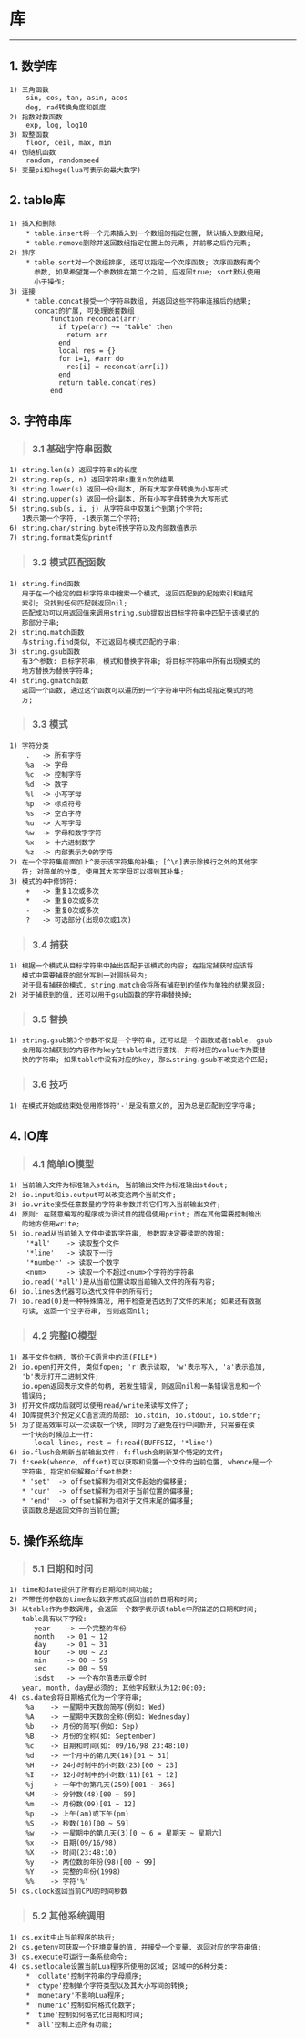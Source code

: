 # **库**
***



## **1. 数学库**
    1) 三角函数
        sin, cos, tan, asin, acos
        deg, rad转换角度和弧度
    2) 指数对数函数
        exp, log, log10
    3) 取整函数
        floor, ceil, max, min
    4) 伪随机函数
        random, randomseed
    5) 变量pi和huge(lua可表示的最大数字)



## **2. table库**
    1) 插入和删除
        * table.insert将一个元素插入到一个数组的指定位置, 默认插入到数组尾;
        * table.remove删除并返回数组指定位置上的元素, 并前移之后的元素;
    2) 排序
        * table.sort对一个数组排序, 还可以指定一个次序函数; 次序函数有两个
          参数, 如果希望第一个参数排在第二个之前, 应返回true; sort默认使用
          小于操作;
    3) 连接
        * table.concat接受一个字符串数组, 并返回这些字符串连接后的结果;
          concat的扩展, 可处理嵌套数组
              function reconcat(arr)
                if type(arr) ~= 'table' then
                  return arr
                end
                local res = {}
                for i=1, #arr do
                  res[i] = reconcat(arr[i])
                end
                return table.concat(res)
              end



## **3. 字符串库**
> ### **3.1 基础字符串函数**
    1) string.len(s) 返回字符串s的长度
    2) string.rep(s, n) 返回字符串s重复n次的结果
    3) string.lower(s) 返回一份s副本, 所有大写字母转换为小写形式
    4) string.upper(s) 返回一份s副本, 所有小写字母转换为大写形式
    5) string.sub(s, i, j) 从字符串中取第i个到第j个字符;
       1表示第一个字符, -1表示第二个字符;
    6) string.char/string.byte转换字符以及内部数值表示
    7) string.format类似printf

> ### **3.2 模式匹配函数**
    1) string.find函数
       用于在一个给定的目标字符串中搜索一个模式, 返回匹配到的起始索引和结尾
       索引; 没找到任何匹配就返回nil;
       匹配成功可以用返回值来调用string.sub提取出目标字符串中匹配于该模式的
       那部分子串;
    2) string.match函数
       与string.find类似, 不过返回与模式匹配的子串;
    3) string.gsub函数
       有3个参数: 目标字符串, 模式和替换字符串; 将目标字符串中所有出现模式的
       地方替换为替换字符串;
    4) string.gmatch函数
       返回一个函数, 通过这个函数可以遍历到一个字符串中所有出现指定模式的地
       方;

> ### **3.3 模式**
    1) 字符分类
        .   -> 所有字符
        %a  -> 字母
        %c  -> 控制字符
        %d  -> 数字
        %l  -> 小写字母
        %p  -> 标点符号
        %s  -> 空白字符
        %u  -> 大写字母
        %w  -> 字母和数字字符
        %x  -> 十六进制数字
        %z  -> 内部表示为0的字符
    2) 在一个字符集前面加上^表示该字符集的补集; [^\n]表示除换行之外的其他字
       符; 对简单的分类, 使用其大写字母可以得到其补集;
    3) 模式的4中修饰符:
        +   -> 重复1次或多次
        *   -> 重复0次或多次
        -   -> 重复0次或多次
        ?   -> 可选部分(出现0次或1次)

> ### **3.4 捕获**
    1) 根据一个模式从目标字符串中抽出匹配于该模式的内容; 在指定捕获时应该将
       模式中需要捕获的部分写到一对圆括号内;
       对于具有捕获的模式, string.match会将所有捕获到的值作为单独的结果返回;
    2) 对于捕获到的值, 还可以用于gsub函数的字符串替换掉;

> ### **3.5 替换**
    1) string.gsub第3个参数不仅是一个字符串, 还可以是一个函数或者table; gsub
       会用每次捕获到的内容作为key在table中进行查找, 并将对应的value作为要替
       换的字符串; 如果table中没有对应的key, 那么string.gsub不改变这个匹配;

> ### **3.6 技巧**
    1) 在模式开始或结束处使用修饰符'-'是没有意义的, 因为总是匹配到空字符串;




## **4. IO库**
> ### **4.1 简单IO模型**
    1) 当前输入文件为标准输入stdin, 当前输出文件为标准输出stdout;
    2) io.input和io.output可以改变这两个当前文件;
    3) io.write接受任意数量的字符串参数并将它们写入当前输出文件;
    4) 原则: 在随意编写的程序或为调试目的提倡使用print; 而在其他需要控制输出
       的地方使用write;
    5) io.read从当前输入文件中读取字符串, 参数取决定要读取的数据:
        '*all'    -> 读取整个文件
        '*line'   -> 读取下一行
        '*number' -> 读取一个数字
        <num>     -> 读取一个不超过<num>个字符的字符串
       io.read('*all')是从当前位置读取当前输入文件的所有内容;
    6) io.lines迭代器可以迭代文件中的所有行;
    7) io.read(0)是一种特殊情况, 用于检查是否达到了文件的末尾; 如果还有数据
       可读, 返回一个空字符串, 否则返回nil;

> ### **4.2 完整IO模型**
    1) 基于文件句柄, 等价于C语言中的流(FILE*)
    2) io.open打开文件, 类似fopen; 'r'表示读取, 'w'表示写入, 'a'表示追加, 
       'b'表示打开二进制文件; 
       io.open返回表示文件的句柄, 若发生错误, 则返回nil和一条错误信息和一个
       错误码;
    3) 打开文件成功后就可以使用read/write来读写文件了;
    4) IO库提供3个预定义C语言流的局部: io.stdin, io.stdout, io.stderr;
    5) 为了提高效率可以一次读取一个块, 同时为了避免在行中间断开, 只需要在读
       一个块的时候加上一行:
          local lines, rest = f:read(BUFFSIZ, '*line')
    6) io.flush会刷新当前输出文件; f:flush会刷新某个特定的文件;
    7) f:seek(whence, offset)可以获取和设置一个文件的当前位置, whence是一个
       字符串, 指定如何解释offset参数:
       * 'set'  -> offset解释为相对文件起始的偏移量;
       * 'cur'  -> offset解释为相对于当前位置的偏移量;
       * 'end'  -> offset解释为相对于文件末尾的偏移量;
       该函数总是返回文件的当前位置;



## **5. 操作系统库**
> ### **5.1 日期和时间**
    1) time和date提供了所有的日期和时间功能;
    2) 不带任何参数的time会以数字形式返回当前的日期和时间;
    3) 以table作为参数调用, 会返回一个数字表示该table中所描述的日期和时间;
       table具有以下字段:
          year    -> 一个完整的年份
          month   -> 01 ~ 12
          day     -> 01 ~ 31
          hour    -> 00 ~ 23
          min     -> 00 ~ 59
          sec     -> 00 ~ 59
          isdst   -> 一个布尔值表示夏令时
       year, month, day是必须的; 其他字段默认为12:00:00;
    4) os.date会将日期格式化为一个字符串;
        %a    -> 一星期中天数的简写(例如: Wed)
        %A    -> 一星期中天数的全称(例如: Wednesday)
        %b    -> 月份的简写(例如: Sep)
        %B    -> 月份的全称(如: September)
        %c    -> 日期和时间(如: 09/16/98 23:48:10)
        %d    -> 一个月中的第几天(16)[01 ~ 31]
        %H    -> 24小时制中的小时数(23)[00 ~ 23]
        %I    -> 12小时制中的小时数(11)[01 ~ 12]
        %j    -> 一年中的第几天(259)[001 ~ 366]
        %M    -> 分钟数(48)[00 ~ 59]
        %m    -> 月份数(09)[01 ~ 12]
        %p    -> 上午(am)或下午(pm)
        %S    -> 秒数(10)[00 ~ 59]
        %w    -> 一星期中的第几天(3)[0 ~ 6 = 星期天 ~ 星期六]
        %x    -> 日期(09/16/98)
        %X    -> 时间(23:48:10)
        %y    -> 两位数的年份(98)[00 ~ 99]
        %Y    -> 完整的年份(1998)
        %%    -> 字符'%'
    5) os.clock返回当前CPU的时间秒数

> ### **5.2 其他系统调用**
    1) os.exit中止当前程序的执行;
    2) os.getenv可获取一个环境变量的值, 并接受一个变量, 返回对应的字符串值;
    3) os.execute可运行一条系统命令;
    4) os.setlocale设置当前Lua程序所使用的区域; 区域中的6种分类:
        * 'collate'控制字符串的字母顺序;
        * 'ctype'控制单个字符类型以及其大小写间的转换;
        * 'monetary'不影响Lua程序;
        * 'numeric'控制如何格式化数字;
        * 'time'控制如何格式化日期和时间;
        * 'all'控制上述所有功能;
